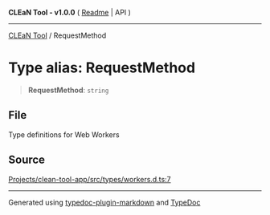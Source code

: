 **CLEaN Tool - v1.0.0** ( [Readme](../README.md) \| API )

***

[CLEaN Tool](../exports.md) / RequestMethod

# Type alias: RequestMethod

> **RequestMethod**: `string`

## File

Type definitions for Web Workers

## Source

[Projects/clean-tool-app/src/types/workers.d.ts:7](https://github.com/yuckyh/clean-tool-app/)

***

Generated using [typedoc-plugin-markdown](https://www.npmjs.com/package/typedoc-plugin-markdown) and [TypeDoc](https://typedoc.org/)
